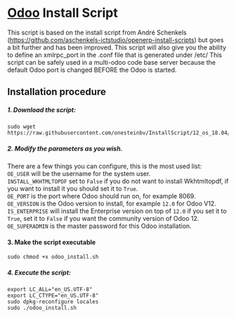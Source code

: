 # [Odoo](https://www.odoo.com "Odoo's Homepage") Install Script

This script is based on the install script from André Schenkels (https://github.com/aschenkels-ictstudio/openerp-install-scripts)
but goes a bit further and has been improved. This script will also give you the ability to define an xmlrpc_port in the .conf file that is generated under /etc/
This script can be safely used in a multi-odoo code base server because the default Odoo port is changed BEFORE the Odoo is started.

## Installation procedure

##### 1. Download the script:
```
sudo wget https://raw.githubusercontent.com/onesteinbv/InstallScript/12_os_18.04/odoo_install.sh
```
##### 2. Modify the parameters as you wish.
There are a few things you can configure, this is the most used list:<br/>
```OE_USER``` will be the username for the system user.<br/>
```INSTALL_WKHTMLTOPDF``` set to ```False``` if you do not want to install Wkhtmltopdf, if you want to install it you should set it to ```True```.<br/>
```OE_PORT``` is the port where Odoo should run on, for example 8069.<br/>
```OE_VERSION``` is the Odoo version to install, for example ```12.0``` for Odoo V12.<br/>
```IS_ENTERPRISE``` will install the Enterprise version on top of ```12.0``` if you set it to ```True```, set it to ```False``` if you want the community version of Odoo 12.<br/>
```OE_SUPERADMIN``` is the master password for this Odoo installation.<br/>

#### 3. Make the script executable
```
sudo chmod +x odoo_install.sh
```
##### 4. Execute the script:
```
export LC_ALL="en_US.UTF-8"
export LC_CTYPE="en_US.UTF-8"
sudo dpkg-reconfigure locales
sudo ./odoo_install.sh
```
